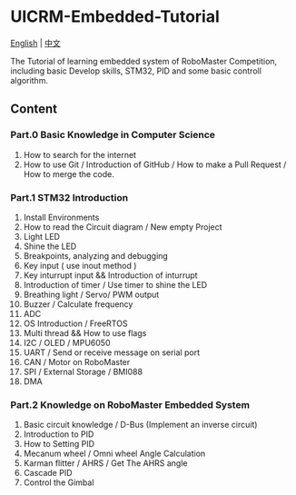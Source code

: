 # UICRM-Embedded-Tutorial

[English](README.md) | [中文](README_zh.md)

The Tutorial of learning embedded system of RoboMaster Competition, including basic Develop skills, STM32, PID and some basic controll algorithm.

## Content

### Part.0 Basic Knowledge in Computer Science

1. How to search for the internet
2. How to use Git / Introduction of GitHub / How to make a Pull Request / How to merge the code.

### Part.1 STM32 Introduction

1. Install Environments
2. How to read the Circuit diagram / New empty Project
3. Light LED
4. Shine the LED
5. Breakpoints, analyzing and debugging
6. Key input ( use inout method )
7. Key inturrupt input && Introduction of inturrupt
8. Introduction of timer / Use timer to shine the LED
9. Breathing light / Servo/ PWM output
10. Buzzer / Calculate frequency
11. ADC
12. OS Introduction / FreeRTOS
13. Multi thread && How to use flags
14. I2C / OLED / MPU6050
15. UART / Send or receive message on serial port
16. CAN / Motor on RoboMaster
17. SPI / External Storage / BMI088
18. DMA

### Part.2 Knowledge on RoboMaster Embedded System

1. Basic circuit knowledge / D-Bus (Implement an inverse circuit)
2. Introduction to PID
3. How to Setting PID
4. Mecanum wheel / Omni wheel Angle Calculation
5. Karman flitter / AHRS / Get The AHRS angle
6. Cascade PID
7. Control the Gimbal
